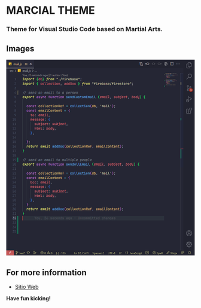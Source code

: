 # MARCIAL THEME

### Theme for Visual Studio Code based on Martial Arts.
## Images

![Screenshot](https://raw.githubusercontent.com/TinchoLalo/marcial-theme/main/Screenshot.png)

## For more information

* [Sitio Web](http://codernauta.com)


**Have fun kicking!**
